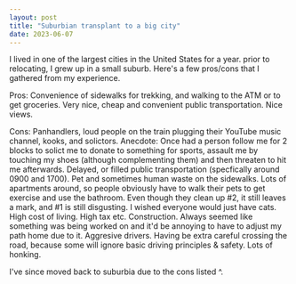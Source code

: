 ```yaml
---
layout: post
title: "Suburbian transplant to a big city"
date: 2023-06-07
---
```


I lived in one of the largest cities in the United States for a year. prior to relocating, I grew up in a small suburb. Here's a few pros/cons that I gathered from my experience.

Pros:
Convenience of sidewalks for trekking, and walking to the ATM or to get groceries.
Very nice, cheap and convenient public transportation.
Nice views.

Cons:
Panhandlers, loud people on the train plugging their YouTube music channel, kooks, and solictors. Anecdote: Once had a person follow me for 2 blocks to solict me to donate to something for sports, assault me by touching my shoes (although complementing them) and then threaten to hit me afterwards.
Delayed, or filled public transportation (specfically around 0900 and 1700).
Pet and sometimes human waste on the sidewalks. Lots of apartments around, so people obviously have to walk their pets to get exercise and use the bathroom. Even though they clean up #2, it still leaves a mark, and #1 is still disgusting. I wished everyone would just have cats.
High cost of living. High tax etc.
Construction. Always seemed like something was being worked on and it'd be annoying to have to adjust my path home due to it.
Aggresive drivers. Having be extra careful crossing the road, because some will ignore basic driving principles & safety. Lots of honking.

I've since moved back to suburbia due to the cons listed ^. 
